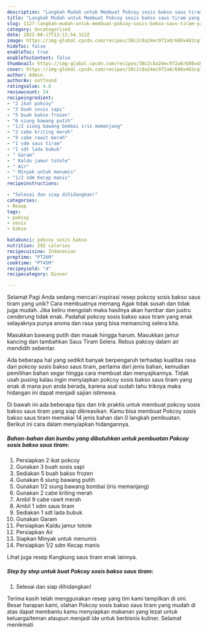 ```yaml
---
description: "Langkah Mudah untuk Membuat Pokcoy sosis bakso saus tiram yang Lezat Sekali, Lezat"
title: "Langkah Mudah untuk Membuat Pokcoy sosis bakso saus tiram yang Lezat Sekali, Lezat"
slug: 1127-langkah-mudah-untuk-membuat-pokcoy-sosis-bakso-saus-tiram-yang-lezat-sekali-lezat
category: Uncategorized
date: 2022-08-17T13:12:54.312Z
image: https://img-global.cpcdn.com/recipes/38c2c8a24ec972a0/680x482cq70/pokcoy-sosis-bakso-saus-tiram-foto-resep-utama.jpg
hideToc: false
enableToc: true
enableTocContent: false
thumbnail: https://img-global.cpcdn.com/recipes/38c2c8a24ec972a0/680x482cq70/pokcoy-sosis-bakso-saus-tiram-foto-resep-utama.jpg
cover: https://img-global.cpcdn.com/recipes/38c2c8a24ec972a0/680x482cq70/pokcoy-sosis-bakso-saus-tiram-foto-resep-utama.jpg
author: Admin
authorAv: notfound
ratingvalue: 4.8
reviewcount: 24
recipeingredient:
- "2 ikat pokcoy"
- "3 buah sosis sapi"
- "5 buah bakso frozen"
- "6 siung bawang putih"
- "1/2 siung bawang bombai iris memanjang"
- "2 cabe kriting merah"
- "9 cabe rawit merah"
- "1 sdm saus tiram"
- "1 sdt lada bubuk"
- " Garam"
- " Kaldu jamur totole"
- " Air"
- " Minyak untuk menumis"
- "1/2 sdm Kecap manis"
recipeinstructions:

- "Selesai dan siap dihidangkan!"
categories:
- Resep
tags:
- pokcoy
- sosis
- bakso

katakunci: pokcoy sosis bakso 
nutrition: 292 calories
recipecuisine: Indonesian
preptime: "PT26M"
cooktime: "PT45M"
recipeyield: "4"
recipecategory: Dinner

---
```



Selamat Pagi Anda sedang mencari inspirasi resep pokcoy sosis bakso saus tiram yang unik? Cara membuatnya memang Agak tidak susah dan tidak juga mudah. Jika keliru mengolah maka hasilnya akan hambar dan justru cenderung tidak enak. Padahal pokcoy sosis bakso saus tiram yang enak selayaknya punya aroma dan rasa yang bisa memancing selera kita.


Masukkan bawang putih dan masak hingga harum. Masukkan jamur kancing dan tambahkan Saus Tiram Selera. Rebus pakcoy dalam air mendidih sebentar.

Ada beberapa hal yang sedikit banyak berpengaruh terhadap kualitas rasa dari pokcoy sosis bakso saus tiram, pertama dari jenis bahan, kemudian pemilihan bahan segar hingga cara membuat dan menyajikannya. Tidak usah pusing kalau ingin menyiapkan pokcoy sosis bakso saus tiram yang enak di mana pun anda berada, karena asal sudah tahu triknya maka hidangan ini dapat menjadi sajian istimewa.


Di bawah ini ada beberapa tips dan trik praktis untuk membuat pokcoy sosis bakso saus tiram yang siap dikreasikan. Kamu bisa membuat Pokcoy sosis bakso saus tiram memakai 14 jenis bahan dan 0 langkah pembuatan. Berikut ini cara dalam menyiapkan hidangannya.

<!--inarticleads1-->

##### Bahan-bahan dan bumbu yang dibutuhkan untuk pembuatan Pokcoy sosis bakso saus tiram:

1. Persiapkan 2 ikat pokcoy
1. Gunakan 3 buah sosis sapi
1. Sediakan 5 buah bakso frozen
1. Gunakan 6 siung bawang putih
1. Gunakan 1/2 siung bawang bombai (iris memanjang)
1. Gunakan 2 cabe kriting merah
1. Ambil 9 cabe rawit merah
1. Ambil 1 sdm saus tiram
1. Sediakan 1 sdt lada bubuk
1. Gunakan  Garam
1. Persiapkan  Kaldu jamur totole
1. Persiapkan  Air
1. Siapkan  Minyak untuk menumis
1. Persiapkan 1/2 sdm Kecap manis


Lihat juga resep Kangkung saus tiram enak lainnya. 

<!--inarticleads2-->

##### Step by step untuk buat Pokcoy sosis bakso saus tiram:


1. Selesai dan siap dihidangkan!



Terima kasih telah menggunakan resep yang tim kami tampilkan di sini. Besar harapan kami, olahan Pokcoy sosis bakso saus tiram yang mudah di atas dapat membantu kamu menyiapkan makanan yang lezat untuk keluarga/teman ataupun menjadi ide untuk berbisnis kuliner. Selamat menikmati
